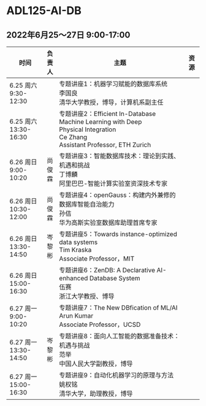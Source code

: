 # ADL125-AI-DB

## 2022年6月25～27日 9:00-17:00



| 时间| 负<br>责<br>人 | 主题                                                         | 资源 |
| --------- | ------ | ------------------------------------------------------------ | ---- |
| 6.25&nbsp;周六<br>9:30-12:30 |        | 专题讲座1：机器学习赋能的数据库系统<br>李国良<br> 清华大学教授，博导，计算机系副主任     |      |
| 6.25&nbsp;周六<br>13:30-16:30 |        | 专题讲座2：Efficient In-Database Machine Learning with Deep<br> Physical Integration<br>Ce Zhang <br>Assistant Professor, ETH Zurich  |      |
| 6.26&nbsp;周日<br> 9:00-10:20 | 尚<br>俊<br>霖 | 专题讲座3：智能数据库技术：理论到实践、机遇和挑战<br>丁博麟  <br>阿里巴巴-智能计算实验室资深技术专家  |      |
| 6.26&nbsp;周日<br> 10:30-12:00 | 尚<br>俊<br>霖 | 专题讲座4：openGauss：构建内外兼修的数据库智能自治能力<br>孙佶  <br>华为高斯实验室数据库助理首席专家  |      |
| 6.26&nbsp;周日<br> 13:30-14:50 | 岑<br>黎<br>彬 | 专题讲座5：Towards instance-optimized data systems<br>Tim Kraska  <br>Associate Professor，MIT  |      |
| 6.26&nbsp;周日<br> 15:00-16:30 |        | 专题讲座6：ZenDB: A Declarative AI-enhanced Database System <br>伍赛  <br> 浙江大学教授、博导  |      |
| 6.27&nbsp;周一<br> 9:00-10:20 |        | 专题讲座7：The New DBfication of ML/AI<br>Arun Kumar  <br>Associate Professor，UCSD  |      |
| 6.27&nbsp;周一<br> 13:30-14:50 | 岑<br>黎<br>彬 | 专题讲座8：面向人工智能的数据准备技术：机遇与挑战<br>范举  <br>中国人民大学副教授，博导  |      |
| 6.27&nbsp;周一<br> 15:00-16:30 |        | 专题讲座9：自动化机器学习的原理与方法<br>姚权铭  <br>清华大学，助理教授，博导  |      |
